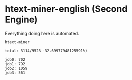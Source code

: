 # htext-miner-english (Second Engine)

Everything doing here is automated.

```
htext-miner

total: 3114/9523 (32.69977948125591%)

job0: 702
job1: 792
job2: 1059
job3: 561
```